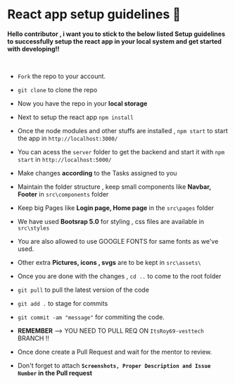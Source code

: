 # React app setup guidelines 🚀

**Hello contributor , i want you to stick to the below listed Setup guidelines to successfully setup the react app in your local system and get started with developing!!**

<br/>

- `Fork` the repo to your account.
- `git clone` to clone the repo

- Now you have the repo in your **local storage**

- Next to setup the react app `npm install`
- Once the node modules and other stuffs are installed , `npm start` to start the app in `http://localhost:3000/`
- You can acess the `server` folder to get the backend and start it with `npm start` in `http://localhost:5000/`
- Make changes **according** to the Tasks assigned to you
- Maintain the folder structure , keep small components like **Navbar, Footer** in `src\components` folder
- Keep big Pages like **Login page, Home page** in the `src\pages` folder
- We have used **Bootsrap 5.0** for styling , css files are available in `src\styles`
- You are also allowed to use GOOGLE FONTS for same fonts as we've used.
- Other extra **Pictures, icons , svgs** are to be kept in `src\assets\`
- Once you are done with the changes , `cd ..` to come to the root folder
- `git pull` to pull the latest version of the code
- `git add .` to stage for commits
- `git commit -am "message"` for commiting the code.
- **REMEMBER** --> YOU NEED TO PULL REQ ON `ItsRoy69-vesttech` BRANCH !!
- Once done create a Pull Request and wait for the mentor to review.
- Don't forget to attach **`Screenshots, Proper Description and Issue Number` in the Pull request**

<br/>
